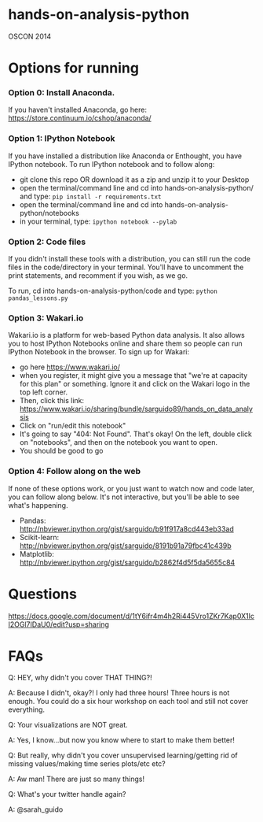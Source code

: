 hands-on-analysis-python
========================

OSCON 2014


# Options for running

### Option 0: Install Anaconda.

If you haven't installed Anaconda, go here: https://store.continuum.io/cshop/anaconda/

### Option 1: IPython Notebook

If you have installed a distribution like Anaconda or Enthought, you have IPython notebook. To run IPython notebook and to follow along:

- git clone this repo OR download it as a zip and unzip it to your Desktop
- open the terminal/command line and cd into hands-on-analysis-python/ and type: <code>pip install -r requirements.txt</code>
- open the terminal/command line and cd into hands-on-analysis-python/notebooks
- in your terminal, type: <code>ipython notebook --pylab</code> 

### Option 2: Code files

If you didn't install these tools with a distribution, you can still run the code files in the code/directory in your terminal. You'll have to uncomment the print statements, and recomment if you wish, as we go.

To run, cd into hands-on-analysis-python/code and type: <code>python pandas_lessons.py</code>

### Option 3: Wakari.io

Wakari.io is a platform for web-based Python data analysis. It also allows you to host IPython Notebooks online and share them so people can run IPython Notebook in the browser. To sign up for Wakari:

- go here https://www.wakari.io/
- when you register, it might give you a message that "we're at capacity for this plan" or something. Ignore it and click on the Wakari logo in the top left corner.
- Then, click this link: https://www.wakari.io/sharing/bundle/sarguido89/hands_on_data_analysis
- Click on "run/edit this notebook"
- It's going to say "404: Not Found". That's okay! On the left, double click on "notebooks", and then on the notebook you want to open.
- You should be good to go

### Option 4: Follow along on the web

If none of these options work, or you just want to watch now and code later, you can follow along below. It's not interactive, but you'll be able to see what's happening.

- Pandas: http://nbviewer.ipython.org/gist/sarguido/b91f917a8cd443eb33ad
- Scikit-learn: http://nbviewer.ipython.org/gist/sarguido/8191b91a79fbc41c439b
- Matplotlib: http://nbviewer.ipython.org/gist/sarguido/b2862f4d5f5da5655c84

# Questions

https://docs.google.com/document/d/1tY6ifr4m4h2Ri445Vro1ZKr7Kap0X1IcI2OGl7IDaU0/edit?usp=sharing


# FAQs

Q: HEY, why didn't you cover THAT THING?!

A: Because I didn't, okay?! I only had three hours! Three hours is not enough. You could do a six hour workshop on each tool and still not cover everything.


Q: Your visualizations are NOT great.

A: Yes, I know...but now you know where to start to make them better!


Q: But really, why didn't you cover unsupervised learning/getting rid of missing values/making time series plots/etc etc?

A: Aw man! There are just so many things!


Q: What's your twitter handle again?

A: @sarah_guido

